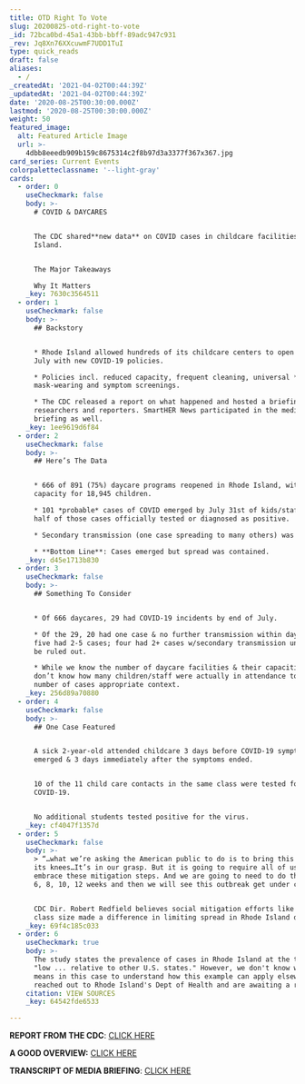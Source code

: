 ```yaml
---
title: OTD Right To Vote
slug: 20200825-otd-right-to-vote
_id: 72bca0bd-45a1-43bb-bbff-89adc947c931
_rev: Jq8Xn76XXcuwmF7UDD1TuI
type: quick_reads
draft: false
aliases:
  - /
_createdAt: '2021-04-02T00:44:39Z'
_updatedAt: '2021-04-02T00:44:39Z'
date: '2020-08-25T00:30:00.000Z'
lastmod: '2020-08-25T00:30:00.000Z'
weight: 50
featured_image:
  alt: Featured Article Image
  url: >-
    4dbb8eeedb909b159c8675314c2f8b97d3a3377f367x367.jpg
card_series: Current Events
colorpaletteclassname: '--light-gray'
cards:
  - order: 0
    useCheckmark: false
    body: >-
      # COVID & DAYCARES


      The CDC shared**new data** on COVID cases in childcare facilities in Rhode
      Island.


      The Major Takeaways  

      Why It Matters
    _key: 7630c3564511
  - order: 1
    useCheckmark: false
    body: >-
      ## Backstory


      * Rhode Island allowed hundreds of its childcare centers to open in June &
      July with new COVID-19 policies.

      * Policies incl. reduced capacity, frequent cleaning, universal *adult*
      mask-wearing and symptom screenings.

      * The CDC released a report on what happened and hosted a briefing with
      researchers and reporters. SmartHER News participated in the media
      briefing as well.
    _key: 1ee9619d6f84
  - order: 2
    useCheckmark: false
    body: >-
      ## Here’s The Data


      * 666 of 891 (75%) daycare programs reopened in Rhode Island, with
      capacity for 18,945 children.

      * 101 *probable* cases of COVID emerged by July 31st of kids/staff; about
      half of those cases officially tested or diagnosed as positive.

      * Secondary transmission (one case spreading to many others) was limited.

      * **Bottom Line**: Cases emerged but spread was contained.
    _key: d45e1713b830
  - order: 3
    useCheckmark: false
    body: >-
      ## Something To Consider


      * Of 666 daycares, 29 had COVID-19 incidents by end of July.

      * Of the 29, 20 had one case & no further transmission within daycare,
      five had 2-5 cases; four had 2+ cases w/secondary transmission unable to
      be ruled out.

      * While we know the number of daycare facilities & their capacities, we
      don’t know how many children/staff were actually in attendance to give the
      number of cases appropriate context.
    _key: 256d89a70880
  - order: 4
    useCheckmark: false
    body: >-
      ## One Case Featured


      A sick 2-year-old attended childcare 3 days before COVID-19 symptoms
      emerged & 3 days immediately after the symptoms ended.


      10 of the 11 child care contacts in the same class were tested for
      COVID-19.


      No additional students tested positive for the virus.
    _key: cf4047f1357d
  - order: 5
    useCheckmark: false
    body: >-
      > “…what we’re asking the American public to do is to bring this virus to
      its knees…It’s in our grasp. But it is going to require all of us to
      embrace these mitigation steps. And we are going to need to do that for 4,
      6, 8, 10, 12 weeks and then we will see this outbreak get under control.”


      CDC Dir. Robert Redfield believes social mitigation efforts like smaller
      class size made a difference in limiting spread in Rhode Island daycares.
    _key: 69f4c185c033
  - order: 6
    useCheckmark: true
    body: >-
      The study states the prevalence of cases in Rhode Island at the time was
      "low ... relative to other U.S. states." However, we don't know what "low"
      means in this case to understand how this example can apply elsewhere. We
      reached out to Rhode Island's Dept of Health and are awaiting a response.
    citation: VIEW SOURCES
    _key: 64542fde6533

---
```

**REPORT FROM THE CDC**: [CLICK HERE](https://www.cdc.gov/mmwr/volumes/69/wr/mm6934e2.htm?s_cid=mm6934e2_w)

**A GOOD OVERVIEW:** [CLICK HERE](https://www.cnbc.com/2020/08/21/cdc-director-dr-redfield-pointed-to-rhode-islands-coronavirus-restrictions-in-daycares-as-a-path-to-reopen-schools.html)

**TRANSCRIPT OF MEDIA BRIEFING**: [CLICK HERE](https://www.cdc.gov/media/releases/2020/t0821-telebriefing-covid.html)